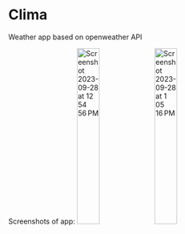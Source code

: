 # Clima
Weather app based on openweather API

Screenshots of app: 
<img width="30%" alt="Screenshot 2023-09-28 at 12 54 56 PM" src="https://github.com/imkaran315/Clima/assets/82265946/1872559b-353a-4804-a0d7-4fa7d4b6c8aa">
<img width="30%" alt="Screenshot 2023-09-28 at 1 05 16 PM" src="https://github.com/imkaran315/Clima/assets/82265946/abbf310e-7b01-413c-a820-bd0f7fc59587">
